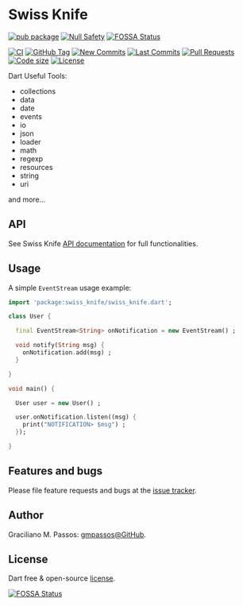 # Swiss Knife

[![pub package](https://img.shields.io/pub/v/swiss_knife.svg?logo=dart&logoColor=00b9fc)](https://pub.dartlang.org/packages/swiss_knife)
[![Null Safety](https://img.shields.io/badge/null-safety-brightgreen)](https://dart.dev/null-safety)
[![FOSSA Status](https://app.fossa.com/api/projects/git%2Bgithub.com%2Fgmpassos%2Fswiss_knife.svg?type=shield)](https://app.fossa.com/projects/git%2Bgithub.com%2Fgmpassos%2Fswiss_knife?ref=badge_shield)

[![CI](https://img.shields.io/github/workflow/status/gmpassos/swiss_knife/Dart%20CI/master?logo=github-actions&logoColor=white)](https://github.com/gmpassos/swiss_knife/actions)
[![GitHub Tag](https://img.shields.io/github/v/tag/gmpassos/swiss_knife?logo=git&logoColor=white)](https://github.com/gmpassos/swiss_knife/releases)
[![New Commits](https://img.shields.io/github/commits-since/gmpassos/swiss_knife/latest?logo=git&logoColor=white)](https://github.com/gmpassos/swiss_knife/network)
[![Last Commits](https://img.shields.io/github/last-commit/gmpassos/swiss_knife?logo=git&logoColor=white)](https://github.com/gmpassos/swiss_knife/commits/master)
[![Pull Requests](https://img.shields.io/github/issues-pr/gmpassos/swiss_knife?logo=github&logoColor=white)](https://github.com/gmpassos/swiss_knife/pulls)
[![Code size](https://img.shields.io/github/languages/code-size/gmpassos/swiss_knife?logo=github&logoColor=white)](https://github.com/gmpassos/swiss_knife)
[![License](https://img.shields.io/github/license/gmpassos/swiss_knife?logo=open-source-initiative&logoColor=green)](https://github.com/gmpassos/swiss_knife/blob/master/LICENSE)

Dart Useful Tools:

- collections
- data
- date
- events
- io
- json
- loader
- math
- regexp
- resources
- string
- uri

and more...

## API

See Swiss Knife [API documentation](https://pub.dev/documentation/swiss_knife/latest/) for full functionalities.

## Usage

A simple `EventStream` usage example:

```dart
import 'package:swiss_knife/swiss_knife.dart';

class User {

  final EventStream<String> onNotification = new EventStream() ;

  void notify(String msg) {
    onNotification.add(msg) ;
  }

}

void main() {

  User user = new User() ;

  user.onNotification.listen((msg) {
    print("NOTIFICATION> $msg") ;
  });

}

```

## Features and bugs

Please file feature requests and bugs at the [issue tracker][tracker].

[tracker]: https://github.com/gmpassos/swiss_knife/issues

## Author

Graciliano M. Passos: [gmpassos@GitHub][github].

[github]: https://github.com/gmpassos

## License

Dart free & open-source [license](https://github.com/dart-lang/stagehand/blob/master/LICENSE).


[![FOSSA Status](https://app.fossa.com/api/projects/git%2Bgithub.com%2Fgmpassos%2Fswiss_knife.svg?type=large)](https://app.fossa.com/projects/git%2Bgithub.com%2Fgmpassos%2Fswiss_knife?ref=badge_large)